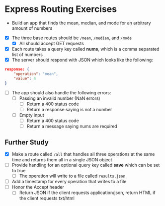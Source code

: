 # Express Routing Exercises

- Build an app that finds the mean, median, and mode for an arbitrary amount of numbers
- [x] The three base routes should be `/mean`, `/median`, and `/mode`
  - [x] All should accept GET requests
- [x] Each route takes a query key called **nums**, which is a comma separated list of numbers
- [x] The server should respond with JSON which looks like the following:

```JSON
response: {
    "operation": "mean",
    "value": 4
}
```

- [ ] The app should also handle the following errors:
  - [ ] Passing an invalid number (NaN errors)
    - [ ] Return a 400 status code
    - [ ] Return a response saying <x> is not a number
  - [ ] Empty input
    - [ ] Return a 400 status code
    - [ ] Return a message saying nums are required

## Further Study

- [x] Make a route called `/all` that handles all three operations at the same time and returns them all in a single JSON object
- [ ] Provide handling for an optional query key called **save** which can be set to true
  - [ ] The operation will write to a file called `results.json`
- [ ] Add a timestamp for every operation that writes to a file
- [ ] Honor the Accept header
  - [ ] Return JSON if the client requests application/json, return HTML if the client requests txt/html
